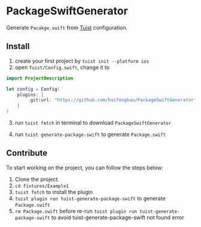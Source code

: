 # PackageSwiftGenerator
Generate `Pacakge.swift` from [Tuist](https://github.com/tuist/tuist) configuration.

## Install

1. create your first project by `tuist init --platform ios`
2. open `Tuist/Config.swift`, change it to
```swift
import ProjectDescription

let config = Config(
    plugins: [
        .git(url: "https://github.com/haifengkao/PackageSwiftGenerator", tag: "0.4.0")
    ]
)
```
3. run `tuist fetch` in terminal to download `PackageSwiftGenerator`

4. run `tuist generate-package-swift` to generate `Package.swift`

## Contribute

To start working on the project, you can follow the steps below:
1. Clone the project.
2. `cd fixtures/Example1`
3. `tuist fetch` to install the plugin
4. `tuist plugin run tuist-generate-package-swift` to generate `Package.swift`
5. `rm Package.swift` before re-run `tuist plugin run tuist-generate-package-swift` to avoid tuist-generate-package-swift not found error  
